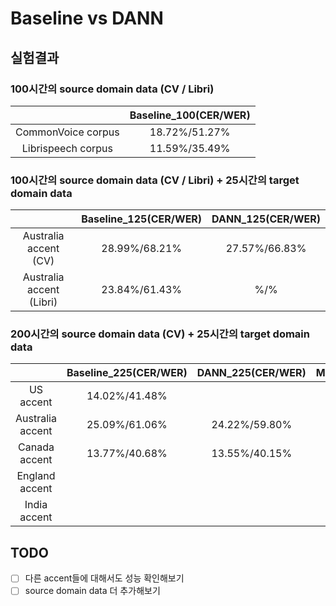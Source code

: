 # Baseline vs DANN
## 실험결과
### 100시간의 source domain data (CV / Libri)
| |Baseline_100(CER/WER)|
|:---:|:---:|
|CommonVoice corpus|18.72%/51.27%|
|Librispeech corpus|11.59%/35.49%|
### 100시간의 source domain data (CV / Libri) + 25시간의 target domain data  
| |Baseline_125(CER/WER)|DANN_125(CER/WER)|
|:---:|:---:|:---:|
|Australia accent (CV)|28.99%/68.21%|27.57%/66.83%|
|Australia accent (Libri)|23.84%/61.43%|%/%|
### 200시간의 source domain data (CV) + 25시간의 target domain data  
| |Baseline_225(CER/WER)|DANN_225(CER/WER)|MTL_225(CER/WER)|
|:---:|:---:|:---:|:---:|
|US accent|14.02%/41.48%|||
|Australia accent|25.09%/61.06%|24.22%/59.80%|25.33%/61.31%|
|Canada accent|13.77%/40.68%|13.55%/40.15%||
|England accent||||
|India accent||||
## TODO
- [ ] 다른 accent들에 대해서도 성능 확인해보기  
- [ ] source domain data 더 추가해보기